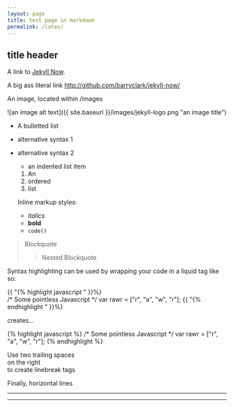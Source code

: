 ```yaml
---
layout: page
title: test page in markdown
permalink: /latex/
---
```


## title header 


A link to [Jekyll Now](http://github.com/barryclark/jekyll-now/). 

A big ass literal link <http://github.com/barryclark/jekyll-now/>
 
  An image, located within /images

  ![an image alt text]({{ site.baseurl }}/images/jekyll-logo.png "an image title")

  * A bulletted list
  - alternative syntax 1
  + alternative syntax 2
    - an indented list item

    1. An
    2. ordered
    3. list

    Inline markup styles: 

    - _italics_
    - **bold**
    - `code()` 

> Blockquote
>> Nested Blockquote 
 
Syntax highlighting can be used by wrapping your code in a liquid tag like so:

{{ "{% highlight javascript " }}%}  
/* Some pointless Javascript */
var rawr = ["r", "a", "w", "r"];
{{ "{% endhighlight " }}%}  

creates...

{% highlight javascript %}
/* Some pointless Javascript */
var rawr = ["r", "a", "w", "r"];
{% endhighlight %}
 
Use two trailing spaces  
on the right  
to create linebreak tags  
 
Finally, horizontal lines
 
----
*****

